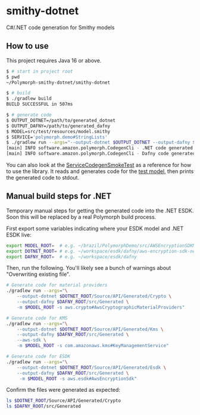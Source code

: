 # smithy-dotnet

C#/.NET code generation for Smithy models

## How to use

This project requires Java 16 or above.

```bash
$ # start in project root
$ pwd
~/Polymorph-smithy-dotnet/smithy-dotnet

$ # build
$ ./gradlew build
BUILD SUCCESSFUL in 507ms

$ # generate code
$ OUTPUT_DOTNET=/path/to/generated_dotnet
$ OUTPUT_DAFNY=/path/to/generated_dafny
$ MODEL=src/test/resources/model.smithy
$ SERVICE='polymorph.demo#StringLists'
$ ./gradlew run --args="--output-dotnet $OUTPUT_DOTNET --output-dafny $OUTPUT_DAFNY -m $MODEL -s $SERVICE"
[main] INFO software.amazon.polymorph.CodegenCli - .NET code generated in /.../generated-dotnet
[main] INFO software.amazon.polymorph.CodegenCli - Dafny code generated in /.../generated-dafny
```

You can also look at the [ServiceCodegenSmokeTest](./src/test/java/software/amazon/polymorph/smithydotnet/ServiceCodegenSmokeTest.java) as a reference for how to use the library. It reads and generates code for the [test model](./src/test/resources/model.smithy), then prints the generated code to stdout.

## Manual build steps for .NET

Temporary manual steps for getting the generated code into the .NET ESDK.
Soon this will be replaced by a real Polymorph build process.

First export some variables indicating where your ESDK model and .NET ESDK live:

```bash
export MODEL_ROOT=  # e.g. ~/brazil/PolymorphDemo/src/AWSEncryptionSDKModel/model
export DOTNET_ROOT= # e.g. ~/workspace/esdk/dafny/aws-encryption-sdk-net-formally-verified
export DAFNY_ROOT=  # e.g. ~/workspace/esdk/dafny
```

Then, run the following. You'll likely see a bunch of warnings about "Overwriting existing file".

```bash
# Generate code for material providers
./gradlew run --args="\
    --output-dotnet $DOTNET_ROOT/Source/API/Generated/Crypto \
    --output-dafny $DAFNY_ROOT/src/Generated \
    -m $MODEL_ROOT -s aws.crypto#AwsCryptographicMaterialProviders"

# Generate code for KMS
./gradlew run --args="\
    --output-dotnet $DOTNET_ROOT/Source/API/Generated/Kms \
    --output-dafny $DAFNY_ROOT/src/Generated \
    --aws-sdk \
    -m $MODEL_ROOT -s com.amazonaws.kms#KeyManagementService"

# Generate code for ESDK
./gradlew run --args="\
    --output-dotnet $DOTNET_ROOT/Source/API/Generated/Esdk \
    --output-dafny $DAFNY_ROOT/src/Generated \
     -m $MODEL_ROOT -s aws.esdk#AwsEncryptionSdk"
```

Confirm the files were generated as expected:

```bash
ls $DOTNET_ROOT/Source/API/Generated/Crypto
ls $DAFNY_ROOT/src/Generated
```
